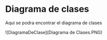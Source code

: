 # Diagrama de clases
Aqui se podra encontrar el diagrama de clases

![DiagramaDeClase](Diagrama de Clases.PNG)
